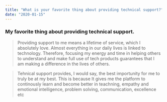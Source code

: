 ```yaml
---
title: "What is your favorite thing about providing technical support?"
date: "2020-01-15"
---
```


### My favorite thing about providing technical support.

> Providing support to me means a lifetime of service, which I absolutely love. Almost everything in our daily lives is linked to technology. Therefore, focusing my energy and time in helping others to understand and make full use of tech products guarantees that I am making a difference in the lives of others.

> Tehnical support provides, I would say, the best importunity for me to truly be at my best. This is because It gives me the platform to continously learn and become better in teachning, empathy and emotional intelligence, problem solving, communication, excellence etc
